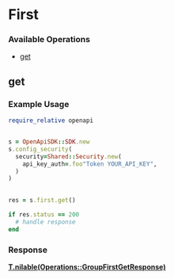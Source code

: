 # First


### Available Operations

* [get](#get)

## get

### Example Usage

```ruby
require_relative openapi


s = OpenApiSDK::SDK.new
s.config_security(
  security=Shared::Security.new(
    api_key_auth=.foo"Token YOUR_API_KEY",
  )
)

    
res = s.first.get()

if res.status == 200
  # handle response
end

```


### Response

**[T.nilable(Operations::GroupFirstGetResponse)](../../models/operations/groupfirstgetresponse.md)**


